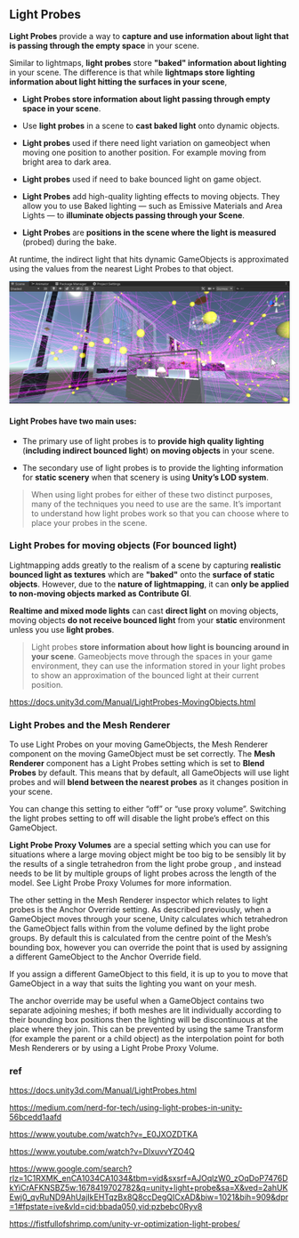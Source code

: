 ## Light Probes

**Light Probes** provide a way to **capture and use information about light that is passing through the empty space** in your scene.

Similar to lightmaps, **light probes** store **"baked" information about lighting** in your scene. The difference is that while **lightmaps store lighting information about light hitting the surfaces in your scene**, 

- **Light Probes store information about light passing through empty space in your scene**.

- Use **light probes** in a scene to **cast baked light** onto dynamic objects. 

- **Light probes** used if there need light variation on gameobject when moving one position to another position. For example moving from bright area to dark area.

- **Light probes** used if need to bake bounced light on game object.

- **Light Probes** add high-quality lighting effects to moving objects. They allow you to use Baked lighting — such as Emissive Materials and Area Lights — to **illuminate objects passing through your Scene**.

- **Light Probes** are **positions in the scene where the light is measured** (probed) during the bake. 

At runtime, the indirect light that hits dynamic GameObjects is approximated using the values from the nearest Light Probes to that object.

![](../img/Lightprobe.png)

#### Light Probes have two main uses:
- The primary use of light probes is to **provide high quality lighting** (**including indirect bounced light**) **on moving objects** in your scene.

- The secondary use of light probes is to provide the lighting information for **static scenery** when that scenery is using **Unity’s LOD system**.

> When using light probes for either of these two distinct purposes, many of the techniques you need to use are the same. It’s important to understand how light probes work so that you can choose where to place your probes in the scene.


### Light Probes for moving objects (For bounced light)

Lightmapping adds greatly to the realism of a scene by capturing **realistic bounced light as textures** which are **"baked"** onto the **surface of static objects**. However, due to the **nature of lightmapping**, it can **only be applied to non-moving objects marked as Contribute GI**.


**Realtime and mixed mode lights** can cast **direct light** on moving objects, moving objects **do not receive bounced light** from your **static** environment unless you use **light probes**. 

> Light probes **store information about how light is bouncing around in your scene**. Gameobjects move through the spaces in your game environment, they can use the information stored in your light probes to show an approximation of the bounced light at their current position.

https://docs.unity3d.com/Manual/LightProbes-MovingObjects.html


### Light Probes and the Mesh Renderer

To use Light Probes on your moving GameObjects, the Mesh Renderer component on the moving GameObject must be set correctly. The **Mesh Renderer** component has a Light Probes setting which is set to **Blend Probes** by default. 
This means that by default, all GameObjects will use light probes and will **blend between the nearest probes** as it changes position in your scene.


You can change this setting to either “off” or “use proxy volume”. Switching the light probes setting to off will disable the light probe’s effect on this GameObject.


**Light Probe Proxy Volumes** are a special setting which you can use for situations where a large moving object might be too big to be sensibly lit by the results of a single tetrahedron from the light probe group
, and instead needs to be lit by multiple groups of light probes across the length of the model. See Light Probe Proxy Volumes for more information.

The other setting in the Mesh Renderer inspector
 which relates to light probes is the Anchor Override setting. As described previously, when a GameObject moves through your scene, Unity calculates which tetrahedron the GameObject falls within from the volume defined by the light probe groups. By default this is calculated from the centre point of the Mesh’s bounding box, however you can override the point that is used by assigning a different GameObject to the Anchor Override field.

If you assign a different GameObject to this field, it is up to you to move that GameObject in a way that suits the lighting you want on your mesh.

The anchor override may be useful when a GameObject contains two separate adjoining meshes; if both meshes are lit individually according to their bounding box positions then the lighting will be discontinuous at the place where they join. This can be prevented by using the same Transform (for example the parent or a child object) as the interpolation point for both Mesh Renderers or by using a Light Probe Proxy Volume.



### ref
https://docs.unity3d.com/Manual/LightProbes.html

https://medium.com/nerd-for-tech/using-light-probes-in-unity-56bcedd1aafd

https://www.youtube.com/watch?v=_E0JXOZDTKA

https://www.youtube.com/watch?v=DlxuvvYZO4Q

https://www.google.com/search?rlz=1C1RXMK_enCA1034CA1034&tbm=vid&sxsrf=AJOqlzW0_zOqDoP7476DkYiCrAFKNSBZ5w:1678419702782&q=unity+light+probe&sa=X&ved=2ahUKEwj0_qvRuND9AhUajIkEHTqzBx8Q8ccDegQICxAD&biw=1021&bih=909&dpr=1#fpstate=ive&vld=cid:bbada050,vid:pzbebc0Ryv8

https://fistfullofshrimp.com/unity-vr-optimization-light-probes/


